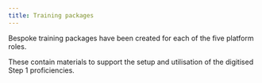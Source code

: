 ```yaml
---
title: Training packages​
---
```

Bespoke training packages have been created for each of the five platform roles.

These contain materials to support the setup and utilisation of the digitised Step 1 proficiencies​.